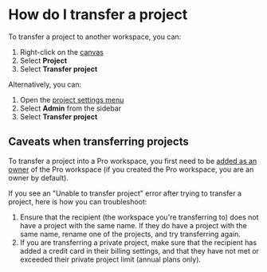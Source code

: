 # How do I transfer a project

To transfer a project to another workspace, you can:
1. Right-click on the [canvas](/overview/map-editor.html#canvas)
2. Select **Project**
3. Select **Transfer project**

Alternatively, you can:
1. Open the [project settings menu](/overview/settings.html#project-settings)
2. Select **Admin** from the sidebar
3. Select **Transfer project**


## Caveats when transferring projects

To transfer a project into a Pro workspace, you first need to be [added as an owner](/guides/pro-workspaces.html#add-users-to-a-pro-workspace) of the Pro workspace (if you created the Pro workspace, you are an owner by default).

If you see an "Unable to transfer project" error after trying to transfer a project, here is how you can troubleshoot:
1. Ensure that the recipient (the workspace you're transferring to) does not have a project with the same name. If they do have a project with the same name, rename one of the projects, and try transferring again.
2. If you are transferring a private project, make sure that the recipient has added a credit card in their billing settings, and that they have not met or exceeded their private project limit (annual plans only).


